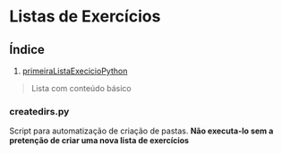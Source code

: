 Listas de Exercícios
====================

## Índice
1. [primeiraListaExecicioPython](https://github.com/PythonsGirlsGuaratingueta/material/blob/master/lista%20de%20exercicios/primeira_lista_exercicio/primeiraListaExecicioPython.pdf)
>Lista com conteúdo básico

### createdirs.py
Script para automatização de criação de pastas. **Não executa-lo sem a pretenção de criar uma nova lista de exercícios**

